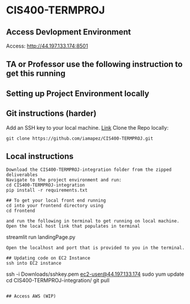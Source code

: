 # CIS400-TERMPROJ

## Access Devlopment Environment
Access: http://44.197.133.174:8501


## TA or Professor use the following instruction to get this running 


## Setting up Project Environment locally
## Git instructions (harder)
Add an SSH key to your local machine. [Link](https://betterprogramming.pub/how-to-add-an-ssh-key-to-github-96d934d09d35)
Clone the Repo locally:
```
git clone https://github.com/iamapez/CIS400-TERMPROJ.git
```
## Local instructions
```
Download the CIS400-TERMPROJ-integration folder from the zipped deliverables
Navigate to the project environment and run:
cd CIS400-TERMPROJ-integration
pip install -r requirements.txt
```

```
## To get your local front end running
cd into your frontend directory using
cd frontend

and run the following in terminal to get running on local machine. Open the local host link that populates in terminal
```
streamlit run landingPage.py
```
Open the localhost and port that is provided to you in the terminal.

## Updating code on EC2 Instance
ssh into EC2 instance
```
ssh -i Downloads/sshkey.pem ec2-user@44.197.133.174
sudo yum update
cd CIS400-TERMPROJ-integration/
git pull
```

## Access AWS (WIP)

